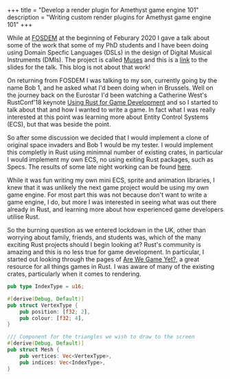 +++
title = "Develop a render plugin for Amethyst game engine 101"
description = "Writing custom render plugins for Amethyst game engine 101"
+++

While at [FOSDEM](https://fosdem.org/2020/) at the beginning of Feburary 2020 I
gave a talk about some of the work that some of my PhD students and I have been
doing using Domain Specfic Languages (DSLs) in the design of Digital Musical
Instruments (DMIs). The project is called [Muses](https://muses-dmi.github.io/)
and this is a [link](/presentations_reveal/FOSDEM'20/) to the slides for the
talk. This blog is not about that work!

On returning from FOSDEM I was talking to my son, currently going by the name
Bob 1, and he asked what I'd been doing when in Brussels. Well on the journey
back on the Eurostar I'd been watching a Catherine West's RustConf'18 keynote
[Using Rust for Game Development](https://www.youtube.com/watch?v=P9u8x13W7UE)
and so I started to talk about that and how I wanted to write a game. In fact
what I was really interested at this point was learning more about Entity
Control Systems (ECS), but that was beside the point. 

So after some discussion we decided that I would implement a clone of original
space invaders and Bob 1 would be my tester. I would implement this completly in
Rust using minimnal number of existing crates, in particular I would implement
my own ECS, no using exiting Rust packages, such as Specs. The results of some
late night working can be found
[here](https://github.com/bgaster/rusty-space-invaders). 

While it was fun writing my own mini ECS, sprite and animation libraries, I knew
that it was unlikely the next game project would be using my own game engine.
For most part this was not because don't want to write a game engine, I do, but
more I was interested in seeing what was out there already in Rust, and learning
more about how experienced game developers utilise Rust.

So the burning question as we entered lockdown in the UK, other than worrying
about family, friends, and students was, which of the many exciting Rust
projects should I begin looking at? Rust's community is amazing and this is no
less true for game development. In particular, I started out looking through the
pages of [Are We Game Yet?](https://arewegameyet.com/), a great resource for all
things games in Rust. I was aware of many of the existing crates, particularly
when it comes to rendering.

```rust
pub type IndexType = u16;

#[derive(Debug, Default)]
pub struct VertexType {
    pub position: [f32; 2],
    pub colour: [f32; 4],
}

/// Component for the triangles we wish to draw to the screen
#[derive(Debug, Default)]
pub struct Mesh {
    pub vertices: Vec<VertexType>,
    pub indices: Vec<IndexType>,  
}
```